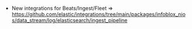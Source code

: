 - New integrations for Beats/Ingest/Fleet => https://github.com/elastic/integrations/tree/main/packages/infoblox_nios/data_stream/log/elasticsearch/ingest_pipeline
